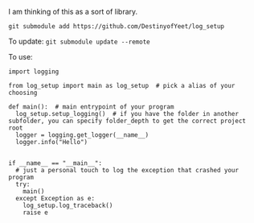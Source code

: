 I am thinking of this as a sort of library.

`git submodule add https://github.com/DestinyofYeet/log_setup`

To update: `git submodule update --remote` 

To use:


```
import logging

from log_setup import main as log_setup  # pick a alias of your choosing

def main():  # main entrypoint of your program
  log_setup.setup_logging()  # if you have the folder in another subfolder, you can specify folder_depth to get the correct project root
  logger = logging.get_logger(__name__)
  logger.info("Hello")


if __name__ == "__main__":
  # just a personal touch to log the exception that crashed your program
  try:
    main()
  except Exception as e:
    log_setup.log_traceback()
    raise e
```
